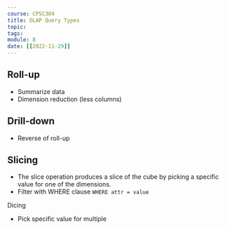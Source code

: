 ```yaml
---
course: CPSC304
title: OLAP Query Types
topic:
tags:
module: 8
date: [[2022-11-29]]
---
```


## Roll-up
- Summarize data
- Dimension reduction (less columns)

## Drill-down
- Reverse of roll-up

## Slicing
- The slice operation produces a slice of the cube by picking a specific value for one of the dimensions.
- Filter with WHERE clause `WHERE attr = value`

Dicing
- Pick specific value for multiple 